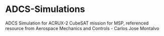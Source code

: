 # ADCS-Simulations
ADCS Simulation for ACRUX-2 CubeSAT mission for MSP, referenced resource from Aerospace Mechanics and Controls - Carlos Jose Montalvo
